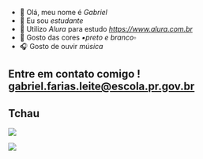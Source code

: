 - 👋 Olá, meu nome é _Gabriel_
- 🏫 Eu sou _estudante_
- 📔 Utilizo _Alura_ para estudo _https://www.alura.com.br_
- 🔳 Gosto das cores _▪️preto e branco▫️_
- 🎧 Gosto de ouvir _música_
## Entre em contato comigo ! gabriel.farias.leite@escola.pr.gov.br
## Tchau
![](https://media.tenor.com/KjWg6zPWNX8AAAAM/screaming-screams.gif)

![](https://media1.tenor.com/m/QknMERWNOjAAAAAd/blackgirlrunningcrying-sis.gif)

